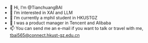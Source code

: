 - 👋 Hi, I’m @TianchuangBAI
- 👀 I’m interested in XAI and LLM
- 🌱 I’m currently a mphil student in HKUSTGZ
- 💞️ I was a product manager in Tencent and Alibaba
- 📫 You can send me an e-mail if you want to talk or travel with me, tbai565@connect.hkust-gz.edu.cn

<!---
TianchuangBAI/TianchuangBAI is a ✨ special ✨ repository because its `README.md` (this file) appears on your GitHub profile.
You can click the Preview link to take a look at your changes.
--->
